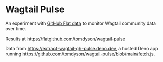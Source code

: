 # Wagtail Pulse

An experiment with [GitHub Flat data](https://octo.github.com/projects/flat-data) to monitor Wagtail community data over time.

Results at https://flatgithub.com/tomdyson/wagtail-pulse

Data from https://extract-wagtail-gh-pulse.deno.dev, a hosted Deno app running https://github.com/tomdyson/wagtail-pulse/blob/main/fetch.js.
